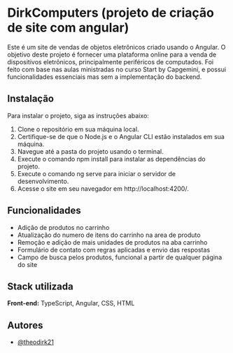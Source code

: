 # DirkComputers (projeto de criação de site com angular)

Este é um site de vendas de objetos eletrônicos criado usando o Angular. O objetivo deste projeto é fornecer uma plataforma online para a venda de dispositivos eletrônicos, principalmente periféricos de computados. Foi feito com base nas aulas ministradas no curso Start by Capgemini, e possui funcionalidades essenciais mas sem a implementação do backend. 

## Instalação

Para instalar o projeto, siga as instruções abaixo:

1. Clone o repositório em sua máquina local.
2. Certifique-se de que o Node.js e o Angular CLI estão instalados em sua máquina.
3. Navegue até a pasta do projeto usando o terminal.
4. Execute o comando npm install para instalar as dependências do projeto.
5. Execute o comando ng serve para iniciar o servidor de desenvolvimento.
6. Acesse o site em seu navegador em http://localhost:4200/.


## Funcionalidades

- Adição de produtos no carrinho
- Atualização do numero de itens do carrinho na area de produto
- Remoção e adição de mais unidades de produtos na aba carrinho
- Formulário de contato com regras aplicadas e envio das respostas
- Campo de busca pelos produtos, funcional a partir de qualquer página do site



## Stack utilizada

**Front-end:** TypeScript, Angular, CSS, HTML
## Autores

- [@theodirk21](https://www.github.com/theodirk21)
